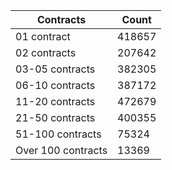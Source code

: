| Contracts          | Count   |
|--------------------|---------|
| 01 contract | 418657 |
| 02 contracts | 207642 |
| 03-05 contracts | 382305 |
| 06-10 contracts | 387172 |
| 11-20 contracts | 472679 |
| 21-50 contracts | 400355 |
| 51-100 contracts | 75324 |
| Over 100 contracts | 13369 |
